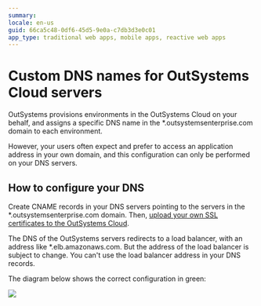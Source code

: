 ```yaml
---
summary:
locale: en-us
guid: 66ca5c48-0df6-45d5-9e0a-c7db3d3e0c01
app_type: traditional web apps, mobile apps, reactive web apps
---
```


# Custom DNS names for OutSystems Cloud servers

OutSystems provisions environments in the OutSystems Cloud on your behalf, and assigns a specific DNS name in the *.outsystemsenterprise.com domain to each environment. 

However, your users often expect and prefer to access an application address in your own domain, and this configuration can only be performed on your DNS servers.

## How to configure your DNS 

Create CNAME records in your DNS servers pointing to the servers in the *.outsystemsenterprise.com domain. Then, [upload your own SSL certificates to the OutSystems Cloud](https://success.outsystems.com/Documentation/11/Setup_and_maintain_your_OutSystems_infrastructure/Setting_Up_OutSystems/Use_your_SSL_domain_in_OutSystems_Cloud).

<div class="warning" markdown="1">

The DNS of the OutSystems servers redirects to a load balancer, with an address like *.elb.amazonaws.com. But the address of the load balancer is subject to change. You can't use the load balancer address in your DNS records.

</div>

The diagram below shows the correct configuration in green:

![ ](images/custom-dns-name-cloud_0.png)

